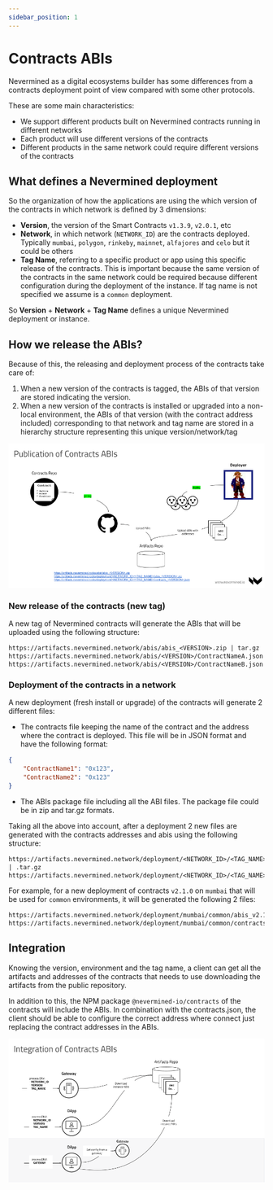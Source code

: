 ```yaml
---
sidebar_position: 1
---
```


# Contracts ABIs

Nevermined as a digital ecosystems builder has some differences from a contracts deployment point of view compared
with some other protocols.

These are some main characteristics:

* We support different products built on Nevermined contracts running in different networks
* Each product will use different versions of the contracts
* Different products in the same network could require different versions of the contracts

## What defines a Nevermined deployment

So the organization of how the applications are using the which version of the contracts in which network is defined by
3 dimensions:

* **Version**, the version of the Smart Contracts `v1.3.9`, `v2.0.1`, etc
* **Network**, in which network  (`NETWORK_ID`) are the contracts deployed. Typically `mumbai`, `polygon`, `rinkeby`,
  `mainnet`, `alfajores` and `celo` but it could be others
* **Tag Name**, referring to a specific product or app using this specific release of the contracts. This is important
  because the same version of the contracts in the same network could be required because different configuration
  during the deployment of the instance. If tag name is not specified we assume is a `common` deployment.

So **Version** + **Network** + **Tag Name** defines a unique Nevermined deployment or instance.

## How we release the ABIs?

Because of this, the releasing and deployment process of the contracts take care of:

1. When a new version of the contracts is tagged, the ABIs of that version are stored indicating the version.
2. When a new version of the contracts is installed or upgraded into a non-local environment, the ABIs of that version
   (with the contract address included) corresponding to that network and tag name are stored in a hierarchy structure
   representing this unique version/network/tag

![Releasing new Nevermined Contracts ABIs](images/deployment_abis.png)


### New release of the contracts (new tag)

A new tag of Nevermined contracts will generate the ABIs that will be uploaded using the following structure:

```
https://artifacts.nevermined.network/abis/abis_<VERSION>.zip | tar.gz
https://artifacts.nevermined.network/abis/<VERSION>/ContractNameA.json
https://artifacts.nevermined.network/abis/<VERSION>/ContractNameB.json
```

### Deployment of the contracts in a network

A new deployment (fresh install or upgrade) of the contracts will generate 2 different files:

* The contracts file keeping the name of the contract and the address where the contract is deployed. This file will be
  in JSON format and have the following format:
```json
{
	"ContractName1": "0x123",
	"ContractName2": "0x123"
}
```
* The ABIs package file including all the ABI files. The package file could be in zip and tar.gz formats.

Taking all the above into account, after a deployment 2 new files are generated with the contracts addresses and abis
using the following structure:
```
https://artifacts.nevermined.network/deployment/<NETWORK_ID>/<TAG_NAME>/abis_<VERSION>.zip | .tar.gz
https://artifacts.nevermined.network/deployment/<NETWORK_ID>/<TAG_NAME>/contracts_<VERSION>.json
```

For example, for a new deployment of contracts `v2.1.0` on `mumbai` that will be used for `common` environments, it will
be generated the following 2 files:

```
https://artifacts.nevermined.network/deployment/mumbai/common/abis_v2.1.0.zip
https://artifacts.nevermined.network/deployment/mumbai/common/contracts_v2.1.0.json
```

## Integration

Knowing the version, environment and the tag name, a client can get all the artifacts and addresses of the contracts
that needs to use downloading the artifacts from the public repository.

In addition to this, the NPM package `@nevermined-io/contracts` of the contracts will include the ABIs. In combination
with the contracts.json, the client should be able to configure the correct address where connect just replacing the
contract addresses in the ABIs.

![Integration of Nevermined Contracts ABIs](images/integration_abis.png)
